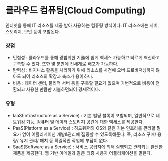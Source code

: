 # 클라우드 컴퓨팅(Cloud Computing)
인터넷을 통해 IT 리소스를 제공 받아 사용하는 컴퓨팅 방식이다. IT 리소스에는 서버, 스토리지, 보안 등이 포함된다.

### 장점
- 민첩성 : 클라우드를 통해 광범위한 기술에 쉽게 액세스 가능하고 빠르게 혁신하고 구축할 수 있다. 또한 몇 분만에 전세계로 배포가 가능하다.
- 탄력성 : 비지니스 활동을 처리하기 위해 리소스를 사전에 오버 프로비저닝하지 않아도 되어 리소스의 확장과 축소가 용이하다.
- 비용 : 데이터 센터, 물리적 서버 등을 구축할 필요가 없으며 가변적으로 비용이 전환되고 사용한 만큼만 지불하면되어 경제적이다.

 ### 유형
- IaaS(Infrastructure as a Service) : 기본 빌딩 블록이 포함되며, 일반적으로 네트워킹 기능, 컴퓨터 및 데이터 스토리지 공간에 대한 액세스를 제공한다.
- PaaS(Platform as a Service) : 하드웨어와 OS와 같은 기본 인프라를 관리할 필요가 없어 어플리케이션 개발&관리에 집중할 수 있도록해준다. 즉, 리소스 구매/ 용량/ 유지 관리/ 패치 등 획일적인 작업에 부담이 없다.
- SaaS(Software as a Service) : 서비스 공급자에 의해 실행되고 관리되는 완전한 제품을 제공한다. 웹 기반 이메일과 같은 최종 사용자 어플리케이션을 말한다.
  
